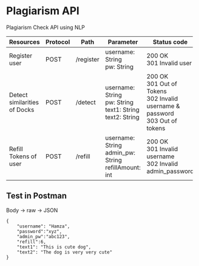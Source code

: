 # Plagiarism API
 Plagiarism Check API using NLP 


| Resources                    | Protocol | Path      | Parameter                                                        | Status code                                                                         | Description                           |
|------------------------------|----------|-----------|------------------------------------------------------------------|-------------------------------------------------------------------------------------|---------------------------------------|
| Register<br>user             | POST     | /register | username: String<br>pw: String                                   | 200 OK<br>301 Invalid user                                                          | Register a user                       |
| Detect similarities of Docks | POST     | /detect   | username: String<br>pw: String<br>text1: String<br>text2: String | 200 OK<br>301 Out of Tokens<br>302 Invalid username & password<br>303 Out of tokens | Check the similarities of docs        |
| Refill Tokens of user        | POST     | /refill   | username: String<br>admin_pw: String<br>refillAmount: int        | 200 OK<br>301 Invalid username<br>302 Invalid admin_password                        | Increase/decrease the limit of tokens |


## Test in Postman
Body -> raw -> JSON
```
{
    "username": "Hamza",
    "password":"xyz",
    "admin_pw":"abc123",
    "refill":6,
    "text1": "This is cute dog",
    "text2": "The dog is very very cute"
}
```